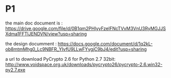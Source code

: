 # P1

the main doc document is :
https://drive.google.com/file/d/0B1qm2PHIyyFzelFNcTVvM3VnU3RyMGJJSXdma1FFTlJENDVN/view?usp=sharing

the design documment :
https://docs.google.com/document/d/1q2kL-ob8mtmMhg0_Lc9NBFR_YIvfU9LLwFYygjC9bJ4/edit?usp=sharing

a url to download PyCrypto 2.6 for Python 2.7 32bit:
http://www.voidspace.org.uk/downloads/pycrypto26/pycrypto-2.6.win32-py2.7.exe


